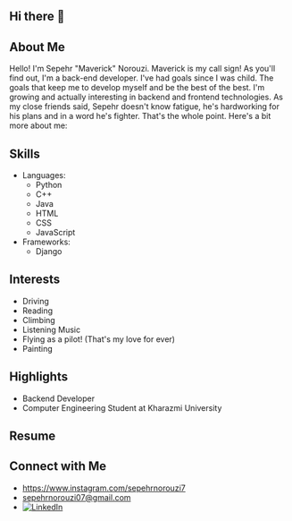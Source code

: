 ## Hi there 👋
## About Me
Hello! I'm Sepehr "Maverick" Norouzi. Maverick is my call sign! As you'll find out, I'm a back-end developer. I've had goals since I was child. The goals that keep me to develop myself and be the best of the best. I'm growing and actually interesting in backend and frontend technologies. As my close friends said, Sepehr doesn't know fatigue, he's hardworking for his plans and in a word he's fighter. That's the whole point. Here's a bit more about me:

## Skills
 - Languages:
    - Python
    - C++
    - Java
    - HTML
    - CSS
    - JavaScript
 - Frameworks:
    - Django
      
## Interests
 - Driving
 - Reading
 - Climbing
 - Listening Music
 - Flying as a pilot! (That's my love for ever)
 - Painting 

## Highlights
 - Backend Developer
 - Computer Engineering Student at Kharazmi University

## Resume

## Connect with Me
 - https://www.instagram.com/sepehrnorouzi7
 - sepehrnorouzi07@gmail.com
 - [![LinkedIn](https://raw.githubusercontent.com/praveenscience/praveenscience/master/soc/li.svg)](https://www.linkedin.com/in/sepehrnorouzi7) 
